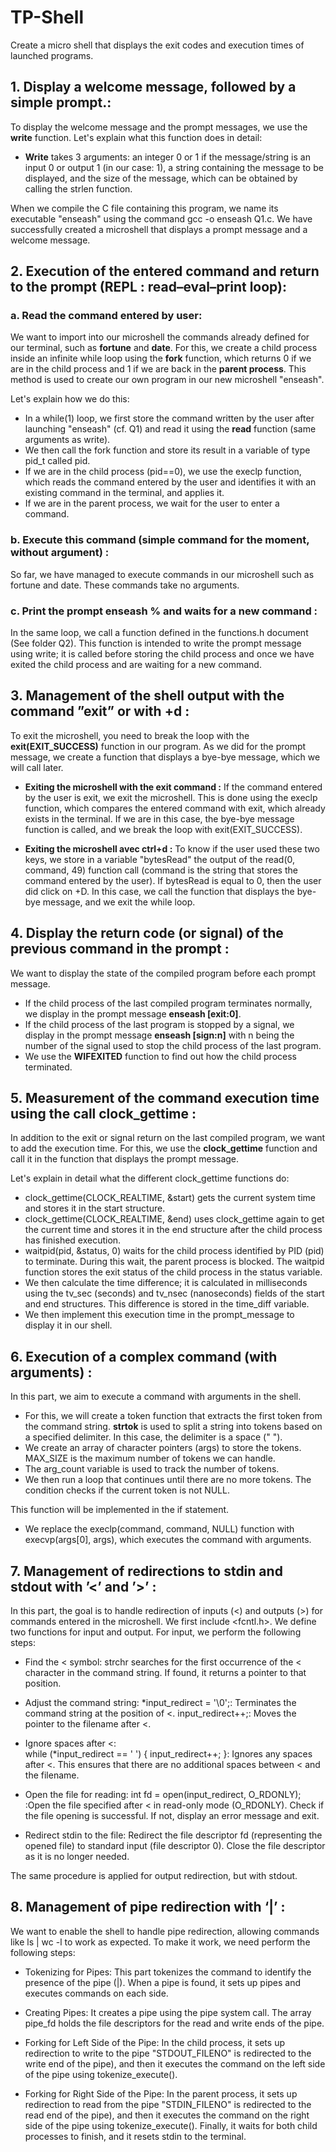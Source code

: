 # TP-Shell
Create a micro shell that displays the exit codes and execution times of launched programs.

## 1. Display a welcome message, followed by a simple prompt.: 

To display the welcome message and the prompt messages, we use the **write** function.
Let's explain what this function does in detail:

- **Write** takes 3 arguments: an integer 0 or 1 if the message/string is an input 0 or output 1 (in our case: 1), a string containing the message to be displayed, and the size of the message, which can be obtained by calling the strlen function.

When we compile the C file containing this program, we name its executable "enseash" using the command gcc -o enseash Q1.c. We have successfully created a microshell that displays a prompt message and a welcome message.

## 2. Execution of the entered command and return to the prompt (REPL : read–eval–print loop):
### a. Read the command entered by user: 
We want to import into our microshell the commands already defined for our terminal, such as **fortune** and **date**.
For this, we create a child process inside an infinite while loop using the **fork** function, which returns 0 if we are in the child process and 1 if we are back in the **parent process**. This method is used to create our own program in our new microshell "enseash".

Let's explain how we do this:

- In a while(1) loop, we first store the command written by the user after launching "enseash" (cf. Q1) and read it using the **read** function (same arguments as write).
- We then call the fork function and store its result in a variable of type pid_t called pid.
- If we are in the child process (pid==0), we use the execlp function, which reads the command entered by the user and identifies it with an existing command in the terminal, and applies it.
- If we are in the parent process, we wait for the user to enter a command.
    
### b. Execute this command (simple command for the moment, without argument) :
So far, we have managed to execute commands in our microshell such as fortune and date. These commands take no arguments.

### c. Print the prompt enseash % and waits for a new command :
In the same loop, we call a function defined in the functions.h document (See folder Q2). This function is intended to write the prompt message using write; it is called before storing the child process and once we have exited the child process and are waiting for a new command.
 
## 3. Management of the shell output with the command ”exit” or with <ctrl>+d : 
To exit the microshell, you need to break the loop with the **exit(EXIT_SUCCESS)** function in our program.
As we did for the prompt message, we create a function that displays a bye-bye message, which we will call later.

- **Exiting the microshell with the exit command :**
If the command entered by the user is exit, we exit the microshell. This is done using the execlp function, which compares the entered command with exit, which already exists in the terminal. If we are in this case, the bye-bye message function is called, and we break the loop with exit(EXIT_SUCCESS).

- **Exiting the microshell avec ctrl+d :**
To know if the user used these two keys, we store in a variable "bytesRead" the output of the read(0, command, 49) function call (command is the string that stores the command entered by the user). If bytesRead is equal to 0, then the user did click on <ctrl>+D. In this case, we call the function that displays the bye-bye message, and we exit the while loop.

## 4. Display the return code (or signal) of the previous command in the prompt :
We want to display the state of the compiled program before each prompt message.

- If the child process of the last compiled program terminates normally, we display in the prompt message **enseash [exit:0]**.
- If the child process of the last program is stopped by a signal, we display in the prompt message **enseash [sign:n]** with n being the number of the signal used to stop the child process of the last program.
- We use the **WIFEXITED** function to find out how the child process terminated.

## 5. Measurement of the command execution time using the call clock_gettime :

In addition to the exit or signal return on the last compiled program, we want to add the execution time.
For this, we use the **clock_gettime** function and call it in the function that displays the prompt message.

Let's explain in detail what the different clock_gettime functions do:

- clock_gettime(CLOCK_REALTIME, &start) gets the current system time and stores it in the start structure.
- clock_gettime(CLOCK_REALTIME, &end) uses clock_gettime again to get the current time and stores it in the end structure after the child process has finished execution.
- waitpid(pid, &status, 0) waits for the child process identified by PID (pid) to terminate. During this wait, the parent process is blocked. The waitpid function stores the exit status of the child process in the status variable.
- We then calculate the time difference; it is calculated in milliseconds using the tv_sec (seconds) and tv_nsec (nanoseconds) fields of the start and end structures. This difference is stored in the time_diff variable.
- We then implement this execution time in the prompt_message to display it in our shell.

## 6. Execution of a complex command (with arguments) :
In this part, we aim to execute a command with arguments in the shell.

- For this, we will create a token function that extracts the first token from the command string. **strtok** is used to split a string into tokens based on a specified delimiter. In this case, the delimiter is a space (" ").
- We create an array of character pointers (args) to store the tokens. MAX_SIZE is the maximum number of tokens we can handle.
- The arg_count variable is used to track the number of tokens.
- We then run a loop that continues until there are no more tokens. The condition checks if the current token is not NULL.

This function will be implemented in the if statement.

- We replace the execlp(command, command, NULL) function with execvp(args[0], args), which executes the command with arguments.

## 7. Management of redirections to stdin and stdout with ’<’ and ’>’ :

In this part, the goal is to handle redirection of inputs (<) and outputs (>) for commands entered in the microshell.
We first include <fcntl.h>.
We define two functions for input and output.
For input, we perform the following steps:

- Find the < symbol:
	strchr searches for the first occurrence of the < character in the command string. If found, it returns a pointer to that position.

- Adjust the command string:
	*input_redirect = '\0';: Terminates the command string at the position of <.
	input_redirect++;: Moves the pointer to the filename after <.

- Ignore spaces after <:	
	while (*input_redirect == ' ') { input_redirect++; }: Ignores any spaces after <. This ensures that there are no additional spaces between < and the filename.

- Open the file for reading:
	int fd = open(input_redirect, O_RDONLY); :Open the file specified after < in read-only mode (O_RDONLY).
Check if the file opening is successful. If not, display an error message and exit.

- Redirect stdin to the file:
	Redirect the file descriptor fd (representing the opened file) to standard input (file descriptor 0).
	Close the file descriptor as it is no longer needed.

The same procedure is applied for output redirection, but with stdout.

## 8. Management of pipe redirection with ‘|’ :

We want to enable the shell to handle pipe redirection, allowing commands like ls | wc -l to work as expected. 
To make it work, we need  perform the following steps:

- Tokenizing for Pipes:
This part tokenizes the command to identify the presence of the pipe (|). When a pipe is found, it sets up pipes and executes commands on each side.

- Creating Pipes:
It creates a pipe using the pipe system call. The array pipe_fd holds the file descriptors for the read and write ends of the pipe.

- Forking for Left Side of the Pipe:
In the child process, it sets up redirection to write to the pipe "STDOUT_FILENO" is redirected to the write end of the pipe), and then it executes the command on the left side of the pipe using tokenize_execute().

- Forking for Right Side of the Pipe:
In the parent process, it sets up redirection to read from the pipe "STDIN_FILENO" is redirected to the read end of the pipe), and then it executes the command on the right side of the pipe using tokenize_execute(). Finally, it waits for both child processes to finish, and it resets stdin to the terminal.



